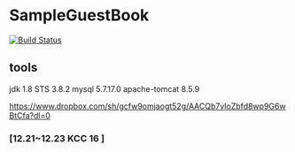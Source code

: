 # SampleGuestBook

[![Build Status](https://travis-ci.org/HyunGuJ/SampleGuestBook.svg?branch=master)](https://travis-ci.org/HyunGuJ/SampleGuestBook)


## tools 

jdk 1.8
STS 3.8.2
mysql 5.7.17.0
apache-tomcat 8.5.9


https://www.dropbox.com/sh/gcfw9omjaogt52g/AACQb7vIoZbfd8wp9G6wBtCfa?dl=0

### [12.21~12.23 KCC 16 ]
